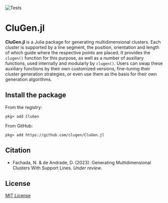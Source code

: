 ![Tests](https://github.com/clugen/CluGen.jl/actions/workflows/Tests.yml/badge.svg)

# CluGen.jl

**CluGen.jl** is a Julia package for generating multidimensional clusters.
Each cluster is supported by a line segment, the position, orientation and
length of which guide where the respective points are placed. It provides the
`clugen()` function for this purpose, as well as a number of auxiliary
functions, used internally and modularly by `clugen()`. Users can swap
these auxiliary functions by their own customized versions, fine-tuning their
cluster generation strategies, or even use them as the basis for their own
generation algorithms.

## Install the package

From the registry:

```julia-repl
pkg> add CluGen
```

From GitHub:

```julia-repl
pkg> add https://github.com/clugen/CluGen.jl
```

## Citation

* Fachada, N. & de Andrade, D. (2023). Generating Multidimensional Clusters With
  Support Lines. *Under review*.

## License

[MIT License](LICENSE)